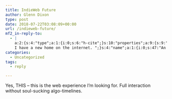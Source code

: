 ```yaml
---
title: IndieWeb Future
author: Glenn Dixon
type: post
date: 2018-07-22T03:08:09+00:00
url: /indieweb-future/
mf2_in-reply-to:
  - |
    a:2:{s:4:"type";a:1:{i:0;s:6:"h-cite";}s:10:"properties";a:9:{s:9:"published";a:1:{i:0;s:25:"2018-04-20T09:00:00-07:00";}s:7:"updated";a:1:{i:0;s:25:"2018-04-20T09:00:00-07:00";}s:7:"summary";a:1:{i:0;s:95:"https://aaronparecki.com/2018/04/20/46/indieweb-reader.jpg
    I have a new home on the internet. ";}s:4:"name";a:1:{i:0;s:47:"An IndieWeb reader: My new home on the internet";}s:3:"url";a:1:{i:0;s:82:"https://aaronparecki.com/2018/04/20/46/indieweb-reader-my-new-home-on-the-internet";}s:8:"category";a:4:{i:0;s:8:"indieweb";i:1;s:7:"monocle";i:2;s:6:"reader";i:3;s:8:"microsub";}s:11:"publication";a:1:{i:0;s:13:"Aaron Parecki";}s:8:"featured";a:1:{i:0;s:58:"https://aaronparecki.com/2018/04/20/46/indieweb-reader.jpg";}s:6:"author";a:3:{s:4:"name";s:13:"Aaron Parecki";s:3:"url";s:25:"https://aaronparecki.com/";s:5:"photo";s:43:"https://aaronparecki.com/images/profile.jpg";}}}
categories:
  - Uncategorized
tags:
  - reply

---
```

Yes, THIS &#8211; this is the web experience I&#8217;m looking for. Full interaction without soul-sucking algo-timelines.